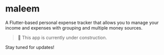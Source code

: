 # maleem

A Flutter-based personal expense tracker that allows you to manage your income and expenses with grouping and multiple money sources.

> 🚧 This app is currently under construction.

Stay tuned for updates!
